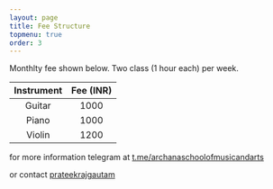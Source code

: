 ```yaml
---
layout: page
title: Fee Structure
topmenu: true
order: 3
---
```


Monthlty fee shown below. Two class (1 hour each) per week.

Instrument| Fee (INR)
:---:|:---:
Guitar|1000
Piano|1000
Violin|1200


for more information telegram at [t.me/archanaschoolofmusicandarts](https://t.me/archanaschoolofmusicandarts)

or contact [prateekrajgautam](https://t.me/prateekrajgautam)
